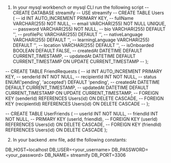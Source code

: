 1. In your mysql workbench or mysql CLI run the following script
-- CREATE DATABASE streamify
-- USE streamify
-- CREATE TABLE Users (
--   id INT AUTO_INCREMENT PRIMARY KEY,
--   fullName VARCHAR(255) NOT NULL,
--   email VARCHAR(255) NOT NULL UNIQUE,
--   password VARCHAR(255) NOT NULL,
--   bio VARCHAR(255) DEFAULT '',
--   profilePic VARCHAR(255) DEFAULT '',
--   nativeLanguage VARCHAR(255) DEFAULT '',
--   learningLanguage VARCHAR(255) DEFAULT '',
--   location VARCHAR(255) DEFAULT '',
--   isOnboarded BOOLEAN DEFAULT FALSE,
--   createdAt DATETIME DEFAULT CURRENT_TIMESTAMP,
--   updatedAt DATETIME DEFAULT CURRENT_TIMESTAMP ON UPDATE CURRENT_TIMESTAMP
-- );

-- CREATE TABLE FriendRequests (
--   id INT AUTO_INCREMENT PRIMARY KEY,
--   senderId INT NOT NULL,
--   recipientId INT NOT NULL,
--   status ENUM('pending', 'accepted') DEFAULT 'pending',
--   createdAt DATETIME DEFAULT CURRENT_TIMESTAMP,
--   updatedAt DATETIME DEFAULT CURRENT_TIMESTAMP ON UPDATE CURRENT_TIMESTAMP,
--   FOREIGN KEY (senderId) REFERENCES Users(id) ON DELETE CASCADE,
--   FOREIGN KEY (recipientId) REFERENCES Users(id) ON DELETE CASCADE
-- );

-- CREATE TABLE UserFriends (
--   userId INT NOT NULL,
--   friendId INT NOT NULL,
--   PRIMARY KEY (userId, friendId),
--   FOREIGN KEY (userId) REFERENCES Users(id) ON DELETE CASCADE,
--   FOREIGN KEY (friendId) REFERENCES Users(id) ON DELETE CASCADE
);

2. In your backend .env file, add the following constants:

DB_HOST=localhost
DB_USER=<your_username>
DB_PASSWORD= <your_password>
DB_NAME= streamify
DB_PORT=3306 <or your host port>